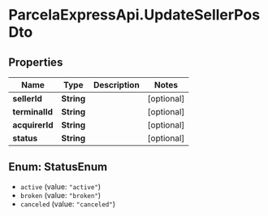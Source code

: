 # ParcelaExpressApi.UpdateSellerPosDto

## Properties
Name | Type | Description | Notes
------------ | ------------- | ------------- | -------------
**sellerId** | **String** |  | [optional] 
**terminalId** | **String** |  | [optional] 
**acquirerId** | **String** |  | [optional] 
**status** | **String** |  | [optional] 

<a name="StatusEnum"></a>
## Enum: StatusEnum

* `active` (value: `"active"`)
* `broken` (value: `"broken"`)
* `canceled` (value: `"canceled"`)

